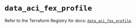 # `data_aci_fex_profile`

Refer to the Terraform Registry for docs: [`data_aci_fex_profile`](https://registry.terraform.io/providers/ciscodevnet/aci/2.17.0/docs/data-sources/fex_profile).
